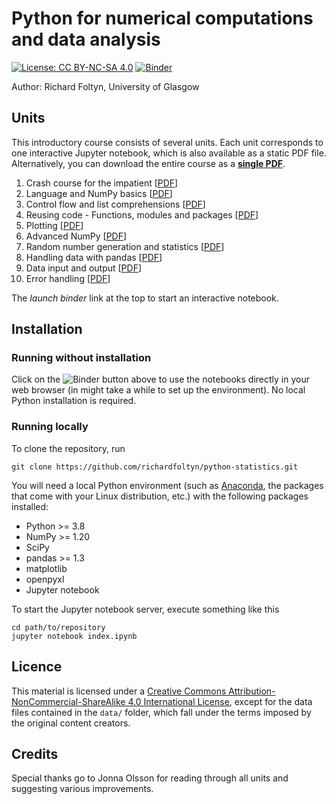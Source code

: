 # Python for numerical computations and data analysis
[![License: CC BY-NC-SA 4.0](https://img.shields.io/badge/License-CC%20BY--NC--SA%204.0-lightgrey.svg)](https://creativecommons.org/licenses/by-nc-sa/4.0/)
[![Binder](https://mybinder.org/badge_logo.svg)](https://mybinder.org/v2/gh/richardfoltyn/python-statistics/main?filepath=index.ipynb)

Author: Richard Foltyn, University of Glasgow

## Units

This introductory course consists of several units. Each unit corresponds
to one interactive Jupyter notebook, which is also available
as a static PDF file. Alternatively, you can download the entire course as a 
**[single PDF](latex/python-course.pdf)**.

1.  Crash course for the impatient [[PDF](latex/unit01.pdf)]
2.  Language and NumPy basics [[PDF](latex/unit02.pdf)]
3.  Control flow and list comprehensions [[PDF](latex/unit03.pdf)]
4.  Reusing code - Functions, modules and packages [[PDF](latex/unit04.pdf)]
5.  Plotting [[PDF](latex/unit05.pdf)]
6.  Advanced NumPy [[PDF](latex/unit06.pdf)]
7.  Random number generation and statistics [[PDF](latex/unit07.pdf)]
8.  Handling data with pandas [[PDF](latex/unit08.pdf)]
9.  Data input and output [[PDF](latex/unit09.pdf)]
10. Error handling [[PDF](latex/unit10.pdf)]

The *launch binder* link at the top to start an interactive
notebook.

## Installation

### Running without installation

Click on the ![Binder](https://mybinder.org/badge_logo.svg) button
above to use the notebooks directly in your web browser 
(in might take a while to set up the environment). No local
Python installation is required.

### Running locally

To clone the repository, run

    git clone https://github.com/richardfoltyn/python-statistics.git

You will need a local Python environment (such as [Anaconda](https://www.anaconda.com/products/individual), the packages that come with your Linux distribution, etc.)
with the following packages installed:

-   Python >= 3.8
-   NumPy >= 1.20
-   SciPy
-   pandas >= 1.3
-   matplotlib
-   openpyxl
-   Jupyter notebook

To start the Jupyter notebook server, execute something like this

    cd path/to/repository
    jupyter notebook index.ipynb

## Licence

This material is licensed under a 
[Creative Commons Attribution-NonCommercial-ShareAlike 4.0 International License](http://creativecommons.org/licenses/by-nc-sa/4.0/),
except for the data files contained in the `data/` folder, which
fall under the terms imposed by the original content creators.

## Credits

Special thanks go to Jonna Olsson for reading through all units and
suggesting various improvements.